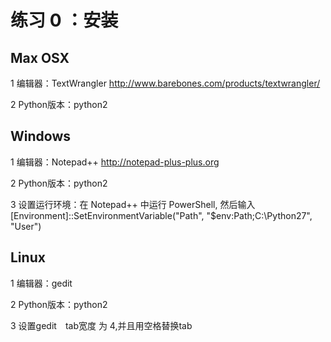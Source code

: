 练习 0 ：安装
=====

Max OSX
-------
1 编辑器：TextWrangler http://www.barebones.com/products/textwrangler/

2 Python版本：python2

Windows
-------

1 编辑器：Notepad++ http://notepad-plus-plus.org

2 Python版本：python2

3 设置运行环境：在 Notepad++ 中运行 PowerShell,
  然后输入 [Environment]::SetEnvironmentVariable("Path", "$env:Path;C:\Python27", "User")

Linux
-----

1 编辑器：gedit

2 Python版本：python2

3 设置gedit　tab宽度 为 4,并且用空格替换tab